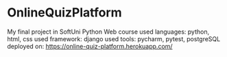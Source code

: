 # OnlineQuizPlatform
 My final project in SoftUni Python Web course
used languages: python, html, css
used framework: django
used tools: pycharm, pytest, postgreSQL
deployed on: https://online-quiz-platform.herokuapp.com/
